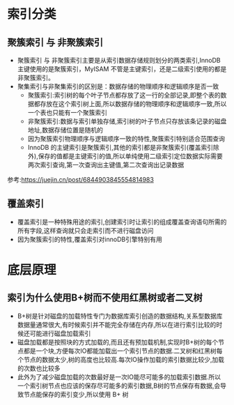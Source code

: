 # 索引分类
## 聚簇索引 与 非聚簇索引
+ 聚簇索引 与 非聚簇索引主要是从索引数据存储规则划分的两类索引,InnoDB 主键使用的是聚簇索引，MyISAM 不管是主键索引，还是二级索引使用的都是非聚簇索引。
+ 聚集索引与非聚集索引的区别是：数据存储的物理顺序和逻辑顺序是否一致
  - 聚簇索引:索引树的每个叶子节点都存放了这一行的全部记录,即整个表的数据都存放在这个索引树上面,所以数据存储的物理顺序和逻辑顺序一致,所以一个表也只能有一个聚簇索引
  - 非聚簇索引:数据与索引单独存储,索引树的叶子节点只存放该条记录的磁盘地址,数据存储位置是随机的
  - 因为聚簇索引物理顺序与逻辑顺序一致的特性,聚簇索引特别适合范围查询
  - InnoDB 的主键索引是聚簇索引,其他的索引都是非聚簇索引(覆盖索引除外),保存的值都是主键索引的值,所以单纯使用二级索引定位数据实际需要两次索引查询,第一次查询出主键值,第二次查询出记录数据

参考:https://juejin.cn/post/6844903845554814983

## 覆盖索引
+ 覆盖索引是一种特殊用途的索引,创建索引时让索引的组成覆盖查询语句所需的所有字段,这样查询就只会走索引而不进行磁盘访问
+ 因为聚簇索引的特性,覆盖索引对innoDB引擎特别有用


# 底层原理
## 索引为什么使用B+树而不使用红黑树或者二叉树
+ B+树是针对磁盘的加载特性专门为数据库索引创造的数据结构,关系型数据库数据量通常很大,有时候索引并不能完全存储在内存,所以在进行索引比较的时候还可能进行磁盘加载索引
+ 磁盘加载都是按照块的方式加载的,而且还有预加载机制,实现时B+树的每个节点都是一个块,方便每次IO都能加载出一个索引节点的数据.二叉树和红黑树每个节点的数据太少,树的高度也比较高.每次IO操作加载的索引数据比较少,加载的次数也比较多
+ 此外为了减少磁盘加载的次数最好是一次IO能尽可能多的加载索引数据.所以一个索引树节点也应该的保存尽可能多的索引数据,B树的节点保存有数据,会导致节点能保存的索引变少,所以使用 B+ 树